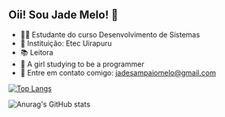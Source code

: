 ## Oii! Sou Jade Melo! 🌸

- 👩‍💻 Estudante do curso Desenvolvimento de Sistemas
- 🏫 Instituição: Etec Uirapuru
- 📚 Leitora
- 🎀 A girl studying to be a programmer
- 📧 Entre em contato comigo: jadesampaiomelo@gmail.com

  

[![Top Langs](https://github-readme-stats.vercel.app/api/top-langs/?username=Jade-Melo&layout=donut)](https://github.com/anuraghazra/github-readme-stats)

![Anurag's GitHub stats](https://github-readme-stats.vercel.app/api?username=Jade-Melo&show_icons=true&theme=dracula)
